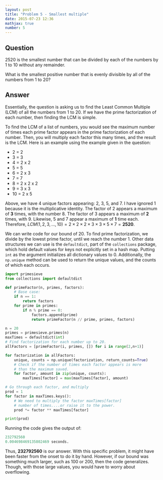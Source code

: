 ```yaml
---
layout: post
title: "Problem 5 - Smallest multiple"
date: 2015-07-23 12:36
mathjax: true
number: 5
---
```


## Question

2520 is the smallest number that can be divided by each of the numbers by 1 to 10 without any remainder. 

What is the smallest positive number that is evenly divisible by all of the numbers from 1 to 20?

## Answer

Essentially, the question is asking us to find the Least Common Multiple (LCM) of all the numbers from 1 to 20. If we have the prime factorization of each number, then finding the LCM is simple. 

To find the LCM of a list of numbers, you would see the maximum number of times each prime factor appears in the prime factorization of each number. Then, you will multiply each factor this many times, and the result is the LCM. Here is an example using the example given in the question:

- 2 = 2
- 3 = 3
- 4 = 2 x 2
- 5 = 5
- 6 = 2 x 3
- 7 = 7
- 8 = 2 x 2 x 2
- 9 = 3 x 3
- 10 = 2 x 5

Above, we have 4 unique factors appearing: 2, 3, 5, and 7. I have ignored 1 because it is the multiplicative identity. The factor of 2 appears a maximum of **3** times, with the number 8. The factor of 3 appears a maximum of **2** times, with 9. Likewise, 5 and 7 appear a maximum of **1** time each. Therefore, $LCM(1,2,3,...,10) = 2\times 2\times 2\times 3\times 3\times 5\times 7 = \mathbf{2520}$.

We can write code for our bound of 20. To find prime factorization, we divide by the lowest prime factor, until we reach the number 1. Other data structures we can use is the `defaultdict`, part of the `collections` package, which hold default values for keys not explicitly set in a hash map. Putting `int` as the argument initializes all dictionary values to 0. Additionally, the `np.unique` method can be used to return the unique values, and the counts of which each occurs.

```python
import primesieve
from collections import defaultdict

def primeFactor(n, primes, factors):
    # Base case:
    if n == 1:
        return factors
    for prime in primes:
        if n % prime == 0:
            factors.append(prime)
            return primeFactor(n // prime, primes, factors)

n = 20
primes = primesieve.primes(n)
maxTimes = defaultdict(int)
# Find factorization for each number up to 20.
allFactors = [primeFactor(i, primes, []) for i in range(2,n+1)]

for factorization in allFactors:
    unique, counts = np.unique(factorization, return_counts=True)
    # Check if the number of times each factor appears is more
    # than the maximum saved.
    for factor, amount in zip(unique, counts):
        maxTimes[factor] = max(maxTimes[factor], amount)

# Go through each factor, and multiply
prod = 1
for factor in maxTimes.keys():
    # We need to multiply the factor maxTimes[factor]
    # number of times....or raise it to the power.
    prod *= factor ** maxTimes[factor]

print(prod)
```

Running the code gives the output of:

```python
232792560
0.004698469135802469 seconds.
```

Thus, **232792560** is our answer. With this specific problem, it might have been faster from the onset to do it by hand. However, if our bound was something much larger, such as 100 or 200, then the code generalizes. Though, with those large values, you would have to worry about overflowing.